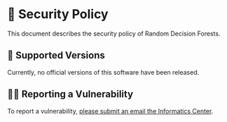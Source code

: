 # 🔐 Security Policy

This document describes the security policy of Random Decision Forests.


## 🔢 Supported Versions

Currently, no official versions of this software have been released.


## 👮‍♀️ Reporting a Vulnerability

To report a vulnerability, [please submit an email the Informatics Center](mailto:edrn-ic@jpl.nasa.gov).
